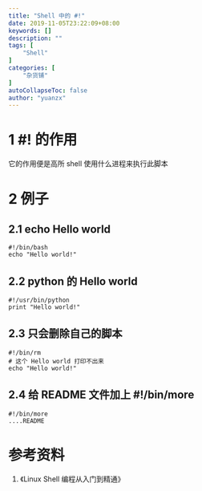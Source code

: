 ```yaml
---
title: "Shell 中的 #!"
date: 2019-11-05T23:22:09+08:00
keywords: []
description: ""
tags: [
    "Shell"
]
categories: [
    "杂货铺"
]
autoCollapseToc: false
author: "yuanzx"
---
```


# 1 #! 的作用

它的作用便是高所 shell 使用什么进程来执行此脚本

# 2 例子

## 2.1 echo Hello world

```shell
#!/bin/bash
echo "Hello world!"
```

## 2.2 python 的 Hello world

```shell
#!/usr/bin/python
print "Hello world!"
```

## 2.3 只会删除自己的脚本

```shell
#!/bin/rm
# 这个 Hello world 打印不出来
echo "Hello world!"
```

## 2.4 给 README 文件加上 #!/bin/more

```shell
#!/bin/more
....README
```

# 参考资料

1. 《Linux Shell 编程从入门到精通》